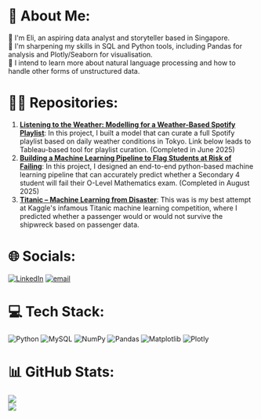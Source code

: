 # 💫 About Me:
🤖 I'm Eli, an aspiring data analyst and storyteller based in Singapore.<br>
🌱 I'm sharpening my skills in SQL and Python tools, including Pandas for analysis and Plotly/Seaborn for visualisation.<br>
💭 I intend to learn more about natural language processing and how to handle other forms of unstructured data.<br>

# 👷‍♂️ Repositories:
1. [**Listening to the Weather: Modelling for a Weather-Based Spotify Playlist**](https://github.com/eeeraiii/modelling_for_a_weather_based_spotify_playlist): In this project, I built a model that can curate a full Spotify playlist based on daily weather conditions in Tokyo. Link below leads to Tableau-based tool for playlist curation. (Completed in June 2025)
2. [**Building a Machine Learning Pipeline to Flag Students at Risk of Failing**](https://github.com/eeeraiii/machine_learning_pipeline_to_flag_students_at_risk_of_failing): In this project, I designed an end-to-end python-based machine learning pipeline that can accurately predict whether a Secondary 4 student will fail their O-Level Mathematics exam. (Completed in August 2025)
3. [**Titanic – Machine Learning from Disaster**](https://github.com/eeeraiii/kaggle_titanic_competition): This was is my best attempt at Kaggle's infamous Titanic machine learning competition, where I predicted whether a passenger would or would not survive the shipwreck based on passenger data.

# 🌐 Socials:
[![LinkedIn](https://img.shields.io/badge/LinkedIn-%230077B5.svg?logo=linkedin&logoColor=white)](https://linkedin.com/in/https://www.linkedin.com/in/eli-ordonez/) [![email](https://img.shields.io/badge/Email-D14836?logo=gmail&logoColor=white)](mailto:elirdnz@gmail.com) 

# 💻 Tech Stack:
![Python](https://img.shields.io/badge/python-3670A0?style=for-the-badge&logo=python&logoColor=ffdd54) ![MySQL](https://img.shields.io/badge/mysql-4479A1.svg?style=for-the-badge&logo=mysql&logoColor=white) ![NumPy](https://img.shields.io/badge/numpy-%23013243.svg?style=for-the-badge&logo=numpy&logoColor=white) ![Pandas](https://img.shields.io/badge/pandas-%23150458.svg?style=for-the-badge&logo=pandas&logoColor=white) ![Matplotlib](https://img.shields.io/badge/Matplotlib-%23ffffff.svg?style=for-the-badge&logo=Matplotlib&logoColor=black) ![Plotly](https://img.shields.io/badge/Plotly-%233F4F75.svg?style=for-the-badge&logo=plotly&logoColor=white)

# 📊 GitHub Stats:
![](https://github-readme-stats.vercel.app/api?username=eeeraiii&theme=dark&hide_border=false&include_all_commits=false&count_private=false)<br/>
![](https://github-profile-trophy.vercel.app/?username=eeeraiii&theme=radical&no-frame=false&no-bg=true&margin-w=4)
